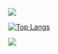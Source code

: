 <img src="https://capsule-render.vercel.app/api?type=waving&color=64d8fe&height=150&section=header" />

[![Top Langs](https://github-readme-stats.vercel.app/api/top-langs/?username=LogicRefinery)](https://github.com/anuraghazra/github-readme-stats)



<img src="https://capsule-render.vercel.app/api?type=waving&color=64d8fe&height=150&section=footer" />
